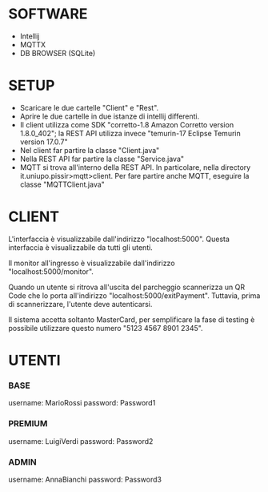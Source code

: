 # SOFTWARE

- Intellij
- MQTTX
- DB BROWSER (SQLite)

# SETUP

- Scaricare le due cartelle "Client" e "Rest".
- Aprire le due cartelle in due istanze di intellij differenti.
- Il client utilizza come SDK "corretto-1.8 Amazon Corretto version 1.8.0_402"; la REST API utilizza invece "temurin-17 Eclipse Temurin version 17.0.7"
- Nel client far partire la classe "Client.java"
- Nella REST API far partire la classe "Service.java"
- MQTT si trova all'interno della REST API. In particolare, nella directory it.uniupo.pissir>mqtt>client. Per fare partire anche MQTT, eseguire la classe "MQTTClient.java"

# CLIENT

L'interfaccia è visualizzabile dall'indirizzo "localhost:5000". Questa interfaccia è visualizzabile da tutti gli utenti.

Il monitor all'ingresso è visualizzabile dall'indirizzo "localhost:5000/monitor".

Quando un utente si ritrova all'uscita del parcheggio scannerizza un QR Code che lo porta all'indirizzo "localhost:5000/exitPayment". Tuttavia, prima di scannerizzare, l'utente deve autenticarsi.

Il sistema accetta soltanto MasterCard, per semplificare la fase di testing è possibile utilizzare questo numero "5123 4567 8901 2345".

# UTENTI

### BASE

username: MarioRossi
password: Password1

### PREMIUM

username: LuigiVerdi
password: Password2

### ADMIN

username: AnnaBianchi
password: Password3
